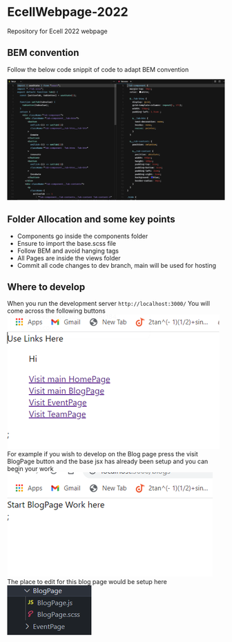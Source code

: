 # EcellWebpage-2022
Repository for Ecell 2022 webpage

## BEM convention
Follow the below code snippit of code to adapt BEM convention

![code snippit](https://github.com/ECell-SNU/EcellWebpage-2022/blob/f48737c854f9b52bf0c41113e1d470d0961bc59d/src/ReadMEimages/cdsn.png)

## Folder Allocation and some key points
- Components go inside the components folder
- Ensure to import the base.scss file
- Follow BEM and avoid hanging tags
- All Pages are inside the views folder
- Commit all code changes to dev branch, main will be used for hosting

## Where to develop 
When you run the development server `http://localhost:3000/`
You will come across the following buttons 
![NavArea](https://github.com/ECell-SNU/EcellWebpage-2022/blob/dev/src/ReadMEimages/Nav%20area.png)
For example if you wish to develop on the Blog page press the visit BlogPage button and the base jsx has already been setup
and you can begin your work
![BlogArea](https://github.com/ECell-SNU/EcellWebpage-2022/blob/dev/src/ReadMEimages/Blog%20area.png)
The place to edit for this blog page would be setup here 
![EditArea](https://github.com/ECell-SNU/EcellWebpage-2022/blob/dev/src/ReadMEimages/Editarea.png)
